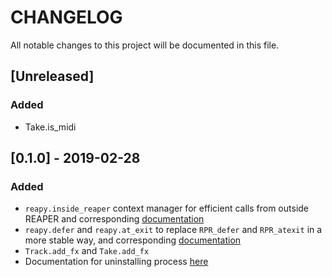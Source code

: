 # CHANGELOG

All notable changes to this project will be documented in this file.

## [Unreleased]

### Added

- Take.is_midi

## [0.1.0] - 2019-02-28

### Added

- `reapy.inside_reaper` context manager for efficient calls from outside REAPER and corresponding [documentation](https://python-reapy.readthedocs.io/en/latest/api_guide.html#improve-performance-with-reapy-inside-reaper)
- `reapy.defer` and `reapy.at_exit` to replace `RPR_defer` and `RPR_atexit` in a more stable way, and corresponding [documentation](https://python-reapy.readthedocs.io/en/latest/api_guide.html#non-blocking-loops-inside-reaper-with-reapy-defer-and-reapy-at-exit)
- `Track.add_fx` and `Take.add_fx`
- Documentation for uninstalling process [here](https://python-reapy.readthedocs.io/en/latest/install_guide.html)
